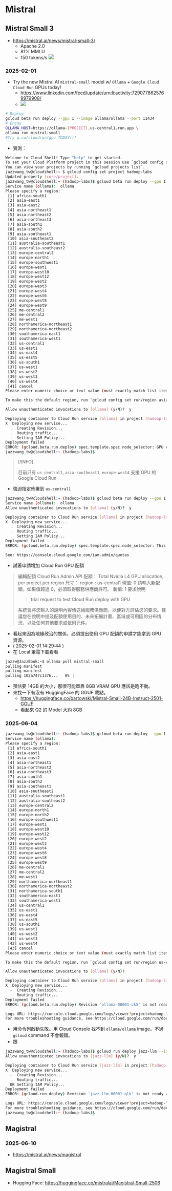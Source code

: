 # Mistral


## Mistral Small 3

- https://mistral.ai/news/mistral-small-3/
  - Apache 2.0
  - 81% MMLU
  - 150 tokens/s
![](https://mistral.ai/images/news/mistral-small-3/up-and-to-the-left.png)

### 2025-02-01

- Try the new Mistral AI `mistral-small` model w/ `Ollama` + `Google Cloud Cloud Run` GPUs today!
  - https://www.linkedin.com/feed/update/urn:li:activity:7290778625769979908/
  - ![](https://media.licdn.com/dms/image/v2/D5622AQE0UOog65bfRA/feedshare-shrink_800/B56ZS4MhmhHsAo-/0/1738257079231?e=1741219200&v=beta&t=hqs0XDCEo3DH85aRSJ0i1ZwR4nXKNVYg39_afUlIVlc)
```bash
# Deploy
gcloud beta run deploy --gpu 1 --image ollama/ollama --port 11434
# Enjoy
OLLAMA_HOST=https://ollama-[PROJECT].us-central1.run.app \
ollama run mistral-small
#Try g.co/cloudrun/gpu TODAY!!!
```
- 實測：
```bash
Welcome to Cloud Shell! Type "help" to get started.
To set your Cloud Platform project in this session use `gcloud config set project [PROJECT_ID]`.
You can view your projects by running `gcloud projects list`.
jazzwang_tw@cloudshell:~ $ gcloud config set project hadoop-labs
Updated property [core/project].
jazzwang_tw@cloudshell:~ (hadoop-labs)$ gcloud beta run deploy --gpu 1 --image ollama/ollama --port 11434
Service name (ollama):  ollama
Please specify a region:
 [1] africa-south1
 [2] asia-east1
 [3] asia-east2
 [4] asia-northeast1
 [5] asia-northeast2
 [6] asia-northeast3
 [7] asia-south1
 [8] asia-south2
 [9] asia-southeast1
 [10] asia-southeast2
 [11] australia-southeast1
 [12] australia-southeast2
 [13] europe-central2
 [14] europe-north1
 [15] europe-southwest1
 [16] europe-west1
 [17] europe-west10
 [18] europe-west12
 [19] europe-west2
 [20] europe-west3
 [21] europe-west4
 [22] europe-west6
 [23] europe-west8
 [24] europe-west9
 [25] me-central1
 [26] me-central2
 [27] me-west1
 [28] northamerica-northeast1
 [29] northamerica-northeast2
 [30] southamerica-east1
 [31] southamerica-west1
 [32] us-central1
 [33] us-east1
 [34] us-east4
 [35] us-east5
 [36] us-south1
 [37] us-west1
 [38] us-west2
 [39] us-west3
 [40] us-west4
 [41] cancel
Please enter numeric choice or text value (must exactly match list item):  2

To make this the default region, run `gcloud config set run/region asia-east1`.

Allow unauthenticated invocations to [ollama] (y/N)?  y

Deploying container to Cloud Run service [ollama] in project [hadoop-labs] region [asia-east1]
X  Deploying new service...                                                                                                                                 
  .  Creating Revision...                                                                                                                                   
  .  Routing traffic...                                                                                                                                     
  .  Setting IAM Policy...                                                                                                                                  
Deployment failed                                                                                                                                           
ERROR: (gcloud.beta.run.deploy) spec.template.spec.node_selector: GPU configuration is only supported in regions: us-central1, asia-southeast1, europe-west4
jazzwang_tw@cloudshell:~ (hadoop-labs)$ 
```

> [!INFO]
> 
> 目前只有 `us-central1`, `asia-southeast1`, `europe-west4` 支援 GPU 的 Google Cloud Run

- 強迫指定佈署到 `us-central1`

```bash
jazzwang_tw@cloudshell:~ (hadoop-labs)$ gcloud beta run deploy --gpu 1 --image ollama/ollama --port 11434 --region us-central1
Service name (ollama):  ollama
Allow unauthenticated invocations to [ollama] (y/N)?  y

Deploying container to Cloud Run service [ollama] in project [hadoop-labs] region [us-central1]
X  Deploying new service...                                                                                                                                 
  .  Creating Revision...                                                                                                                                   
  .  Routing traffic...                                                                                                                                     
  .  Setting IAM Policy...                                                                                                                                  
Deployment failed                                                                                                                                           
ERROR: (gcloud.beta.run.deploy) spec.template.spec.node_selector: This project must be allowed to access instances with attached GPU. Please request the GPU access by requesting a quota via your cloud console. 

See: https://console.cloud.google.com/iam-admin/quotas
```
- 試著申請增加 Cloud Run GPU 配額

> 編輯配額
> Cloud Run Admin API
> 配額： Total Nvidia L4 GPU allocation, per project per region
> 尺寸：
> region : us-central1
> 現值: 0
> 請輸入新配額。如果值超過 0，必須取得服務供應商許可。 
> 新值: 1
> 要求說明
>> trial request to test Cloud Run deploy with GPU
>
> 系統會將您輸入的說明內容傳送給服務供應商，以便對方評估您的要求。建議您在說明中提及配額使用目的、未來拓展計畫、區域或可用區的分布情況，以及任何其他要求或依附元件。

- 看起來因為地緣政治的關係，必須提出使用 GPU 配額的申請才能拿到 GPU 資源。
- ( 2025-02-01 14:29:44 )
- 在 Local 筆電下載看看
```bash
jazzw@JazzBook:~$ ollama pull mistral-small
pulling manifest
pulling manifest
pulling 102a747c1376...   0% ▕                                                        ▏  42 MB/ 14 GB  2.4 MB/s   1h39m 
```
- 預估要 14GB 的大小，那很可能單靠 8GB VRAM GPU 應該是跑不動。
- 來找一下有沒有 HuggingFace 的 GGUF 載點。
  - https://huggingface.co/bartowski/Mistral-Small-24B-Instruct-2501-GGUF
  - 看起來 Q2 的 Model 大約 8GB

### 2025-06-04

```bash
jazzwang_tw@cloudshell:~ (hadoop-labs)$ gcloud beta run deploy --gpu 1 --image ollama/ollama --port 11434
Service name (ollama):  
Please specify a region:
 [1] africa-south1
 [2] asia-east1
 [3] asia-east2
 [4] asia-northeast1
 [5] asia-northeast2
 [6] asia-northeast3
 [7] asia-south1
 [8] asia-south2
 [9] asia-southeast1
 [10] asia-southeast2
 [11] australia-southeast1
 [12] australia-southeast2
 [13] europe-central2
 [14] europe-north1
 [15] europe-north2
 [16] europe-southwest1
 [17] europe-west1
 [18] europe-west10
 [19] europe-west12
 [20] europe-west2
 [21] europe-west3
 [22] europe-west4
 [23] europe-west6
 [24] europe-west8
 [25] europe-west9
 [26] me-central1
 [27] me-central2
 [28] me-west1
 [29] northamerica-northeast1
 [30] northamerica-northeast2
 [31] northamerica-south1
 [32] southamerica-east1
 [33] southamerica-west1
 [34] us-central1
 [35] us-east1
 [36] us-east4
 [37] us-east5
 [38] us-south1
 [39] us-west1
 [40] us-west2
 [41] us-west3
 [42] us-west4
 [43] cancel
Please enter numeric choice or text value (must exactly match list item):  34

To make this the default region, run `gcloud config set run/region us-central1`.

Allow unauthenticated invocations to [ollama] (y/N)?  

Deploying container to Cloud Run service [ollama] in project [hadoop-labs] region [us-central1]
X  Deploying new service...                                                                                                                                 
  -  Creating Revision...                                                                                                                                   
  .  Routing traffic...                                                                                                                                     
Deployment failed                                                                                                                                           
ERROR: (gcloud.beta.run.deploy) Revision 'ollama-00001-ck5' is not ready and cannot serve traffic. Quota exceeded for total allowable count of GPUs per project per region.

Logs URL: https://console.cloud.google.com/logs/viewer?project=hadoop-labs&resource=cloud_run_revision/service_name/ollama/revision_name/ollama-00001-ck5&advancedFilter=resource.type%3D%22cloud_run_revision%22%0Aresource.labels.service_name%3D%22ollama%22%0Aresource.labels.revision_name%3D%22ollama-00001-ck5%22 
For more troubleshooting guidance, see https://cloud.google.com/run/docs/troubleshooting#container-failed-to-start
```
- 用命令列啟動失敗。用 Cloud Console 找不到 `ollama/ollama` image。不過 `gcloud` command 不會報錯。
- 跟
```bash
jazzwang_tw@cloudshell:~ (hadoop-labs)$ gcloud run deploy jazz-llm --image=ollama/ollama:latest --platform managed --region us-central1 --cpu 8 --memory 32Gi --gpu 1 --gpu-type nvidia-l4 --no-cpu-throttling --port 11434
Allow unauthenticated invocations to [jazz-llm] (y/N)?  y

Deploying container to Cloud Run service [jazz-llm] in project [hadoop-labs] region [us-central1]
X  Deploying new service...                                                                                      
  -  Creating Revision...                                                                                        
  .  Routing traffic...                                                                                          
  OK Setting IAM Policy...                                                                                       
Deployment failed                                                                                                
ERROR: (gcloud.run.deploy) Revision 'jazz-llm-00001-qlk' is not ready and cannot serve traffic. Quota exceeded for total allowable count of GPUs per project per region.

Logs URL: https://console.cloud.google.com/logs/viewer?project=hadoop-labs&resource=cloud_run_revision/service_name/jazz-llm/revision_name/jazz-llm-00001-qlk&advancedFilter=resource.type%3D%22cloud_run_revision%22%0Aresource.labels.service_name%3D%22jazz-llm%22%0Aresource.labels.revision_name%3D%22jazz-llm-00001-qlk%22 
For more troubleshooting guidance, see https://cloud.google.com/run/docs/troubleshooting#container-failed-to-start
jazzwang_tw@cloudshell:~ (hadoop-labs)$ 
```

## Magistral

### 2025-06-10

- https://mistral.ai/news/magistral

## Magistral Small 

- Hugging Face: <https://huggingface.co/mistralai/Magistral-Small-2506>